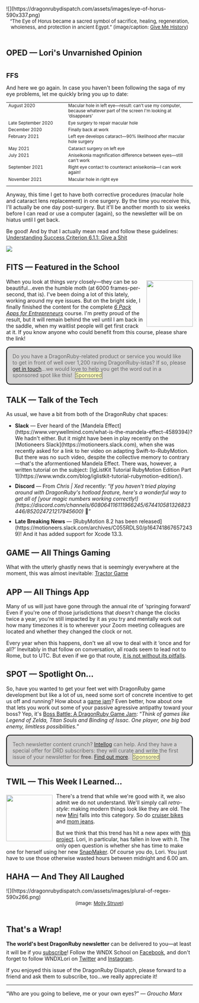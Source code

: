 <div style="display:none;font-size:0;line-height:0;max-height:0;mso-hide:all">DRD105: The eyes have it.</div>

<div style="padding-bottom: 0px">
	![](https://dragonrubydispatch.com/assets/images/eye-of-horus-590x337.png)
</div>

<div style="font-size: small; text-align: center; padding-bottom: 20px;">&ldquo;The Eye of Horus became a sacred symbol of sacrifice, healing, regeneration, wholeness, and protection in ancient Egypt.&rdquo; (image/caption: <a href="https://www.givemehistory.com/the-eye-of-horus">Give Me History</a>)</div>

## OPED &#8212; Lori's Unvarnished Opinion

<div style="font-size: large; text-align: left; padding-top: 20px;"><b>FFS</b></div>

And here we go again. In case you haven't been following the saga of my eye problems, let me quickly bring you up to date:

<table style="font-size: smaller;">
	<tr style="vertical-align: top;">
		<td style="width: 150px;">August 2020</td>
		<td>Macular hole in left eye&mdash;result: can't use my computer, because whatever part of the screen I'm looking at &lsquo;disappears&rsquo;</td>
	</tr>
	<tr style="vertical-align: top;">
		<td>Late September 2020</td>
		<td>Eye surgery to repair macular hole</td>
	</tr>
	<tr style="vertical-align: top;">
		<td>December 2020</td>
		<td>Finally back at work</td>
	</tr>
	<tr style="vertical-align: top;">
		<td>February 2021</td>
		<td>Left eye develops cataract&mdash;90% likelihood after macular hole surgery</td>
	</tr>
	<tr style="vertical-align: top;">
		<td>May 2021</td>
		<td>Cataract surgery on left eye</td>
	</tr>
	<tr style="vertical-align: top;">
		<td>July 2021</td>
		<td>Aniseikonia magnification difference between eyes&mdash;still can't work</td>
	</tr>
	<tr style="vertical-align: top;">
		<td>September 2021</td>
		<td>Right eye contact to counteract aniseikonia&mdash;I can work again!</td>
	</tr>
	<tr style="vertical-align: top;">
		<td>November 2021</td>
		<td style="padding-bottom: 10px">Macular hole in right eye</td>
	</tr>
</table>

Anyway, this time I get to have both corrective procedures (macular hole and cataract lens replacement) in one surgery. By the time you receive this, I'll actually be one day post-surgery. But it'll be another month to six weeks before I can read or use a computer (again), so the newsletter will be on hiatus until I get back.

Be good! And by that I actually mean read and follow these guidelines: [Understanding Success Criterion 6.1.1: Give a Shit](https://useragentman.com/wcag-wishlist/)

![](https://dragonrubydispatch.com/assets/images/lori-olson-signature.jpg)

<div style="height: 50px"/>

## FITS &#8212; Featured in the School

<a href="https://youtu.be/JQL25_hoQ1k"><img src="https://dragonrubydispatch.com/assets/images/moth-gif-720x720.gif" style="float: right; padding-top: 5px; padding-left:10px; padding-bottom: 5px; width: 125px"></a>

When you look at things <em>very</em> closely&mdash;they can be so beautiful...even the humble moth (at 6000 frames-per-second, that is). I've been doing a lot of this lately, working around my eye issues. But on the bright side, I finally finished the content for the complete <em>[6 Pack Apps for Entrepreneurs](https://6packapps.io)</em> course. I'm pretty proud of the result, but it will remain behind the veil until I am back in the saddle, when my waitlist people will get first crack at it. If you know anyone who could benefit from this course, please share the link!

<div style="background: #D6D5D5; padding: 15px; border-style: solid; border-width: 2px; border-color: black; margin-bottom: 15px; border-radius: 10px;" ><span style="color: #666666;">Do you have a DragonRuby-related product or service you would like to get in front of well over 1,200 raving DragonRuby-istas? If so, please <a href="mailto:lori@wndx.com">get in touch</a>...we would love to help you get the word out in a sponsored spot like this!&nbsp;&nbsp;<span style="background-color: #FFFFBB; border-style: solid; border-width: 1px; border-color: #666666">Sponsored</span></span></div>

## TALK &#8212; Talk of the Tech

As usual, we have a bit from both of the DragonRuby chat spaces:

<ul>

<li style="padding-bottom: 10px;"><b>Slack</b> &mdash; Ever heard of the [Mandela Effect](https://www.verywellmind.com/what-is-the-mandela-effect-4589394)? We hadn't either. But it might have been in play recently on the [Motioneers Slack](https://motioneers.slack.com), when she was recently asked for a link to her video on adapting Swift-to-RubyMotion. But there was no such video, despite the collective memory to contrary &mdash;that's the aformentioned Mandela Effect. There was, however, a written tutorial on the subject: [IgListKit Tutorial RubyMotion Edition Part 1](https://www.wndx.com/blog/iglistkit-tutorial-rubymotion-edition/).</li>

<li style="padding-bottom: 10px;"><b>Discord</b> &mdash; From <em>Chris | Xed</em> recently: &ldquo;<em>If you haven't tried playing around with DragonRuby's hotload feature, here's a wonderful way to get all of [your magic numbers working correctly!](https://discord.com/channels/608064116111966245/674410581326823446/852024721217945600)</em> &#129315;&rdquo;</li>

<li><b>Late Breaking News</b> &mdash; [RubyMotion 8.2 has been released](https://motioneers.slack.com/archives/C055RDLS0/p1647418676572439)! And it has added support for Xcode 13.3.</li>

</ul>

## GAME &#8212; All Things Gaming

What with the utterly ghastly news that is seemingly everywhere at the moment, this was almost inevitable: [Tractor Game](https://twitter.com/AkinUnver/status/1503846520403148812?s=20&t=CAO66nEoEi8NtBtVeQFWBQ)

## APP &#8212; All Things App

Many of us will just have gone through the annual rite of &lsquo;springing forward&rsquo; Even if you're one of those jurisdictions that <em>doesn't</em> change the clocks twice a year, you're still impacted by it as you try and mentally work out how many timezones it is to wherever your Zoom meeting colleagues are located and whether they changed the clock or not.

Every year when this happens, don't we all vow to deal with it &lsquo;once and for all?&rsquo;  Inevitably in that follow on conversation, all roads seem to lead not to Rome, but to UTC. But even if we go that route, [it is not without its pitfalls](https://twitter.com/AmNicd/status/1503080914657685506).

## SPOT &#8212; Spotlight On...

So, have you wanted to get your feet wet with DragonRuby game development but like a lot of us, need some sort of concrete incentive to get us off and running?  How about a [game jam](https://en.wikipedia.org/wiki/Game_jam)? Even better, how about one that lets you work out some of your passive agressive antipathy toward your boss? Yep, it's [Boss Battle: A DragonRuby Game Jam](https://twitter.com/Groteskly/status/1500503292417351682): &ldquo;<em>Think of games like Legend of Zelda, Titan Souls and Binding of Issac. One player, one big bad enemy, limitless possibilities.</em>&rdquo;

<div style="background: #D6D5D5; padding: 15px; border-style: solid; border-width: 2px; border-color: black; margin-bottom: 15px; border-radius: 10px;" ><span style="color: #666666;">Tech newsletter content crunch? <a href="https://intellog.com/content-crunch.html">Intellog</a> can help. And they have a special offer for DRD subscribers: they will curate and write the first issue of your newsletter for <b>free</b>. <a href="https://intellog.com/content-crunch.html">Find out more</a>.&nbsp;&nbsp;<span style="background-color: #FFFFBB; border-style: solid; border-width: 1px; border-color: #666666">Sponsored</span></span></div>

## TWIL &#8212; This Week I Learned...

<a href="https://twitter.com/divinetechygirl/status/1489424532486205445?s=12"><img src="https://dragonrubydispatch.com/assets/images/ibook-conversion-300x300.png" style="float: left; padding-top: 5px; padding-right:10px; padding-bottom: 5px; width: 125px"></a>

There's a trend that while we're good with it, we also admit we do not understand. We'll simply call <em>retro-style</em>: making modern things look like they are old. The new [Mini](https://www.miniusa.com) falls into this category. So do [cruiser bikes](https://www.ruff-cycles.com/ruff-cycles-ebikes/the-ruffian-bosch-ebike-pedelec.html) and [mom jeans](https://www.ae.com/ca/en/c/women/jeans/mom-jeans/cat8230077).

But we think that this trend has hit a new apex with [this project](https://twitter.com/divinetechygirl/status/1489424532486205445?s=12). Lori, in particular, has fallen in love with it. The only open question is whether she has time to make one for herself using her new [SnapMaker](https://snapmaker.com). Of course you do, Lori. You just have to use those otherwise wasted hours between midnight and 6.00 am.

## HAHA &#8212; And They All Laughed

<div style="padding-bottom: 0px">
![](https://dragonrubydispatch.com/assets/images/plural-of-regex-590x266.png)
</div>

<div style="font-size: small; text-align: center; padding-bottom: 20px;">(image: <a href="https://twitter.com/molly_struve">Molly Struve</a>)</div>


## That's a Wrap!

**The world's best DragonRuby newsletter** can be delivered to you&#8212;at least it will be if you [subscribe](https://motivated-experimenter-209.ck.page/bd51551808)! Follow the WNDX School on [Facebook](https://www.facebook.com/wndxschool), and don't forget to follow WNDXLori on [Twitter](https://twitter.com/wndxlori) and [Instagram](https://instagram.com/wndxlori).

If you enjoyed this issue of the DragonRuby Dispatch, please forward to a friend and ask them to subscribe, too...we really appreciate it!

<hr/>


&ldquo;Who are you going to believe, me or your own eyes?&rdquo; &mdash; <em>Groucho Marx</em>